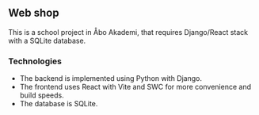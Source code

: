 ## Web shop

This is a school project in Åbo Akademi, that requires Django/React stack with a SQLite database.

### Technologies

* The backend is implemented using Python with Django. 
* The frontend uses React with Vite and SWC for more convenience and build speeds.
* The database is SQLite. 
